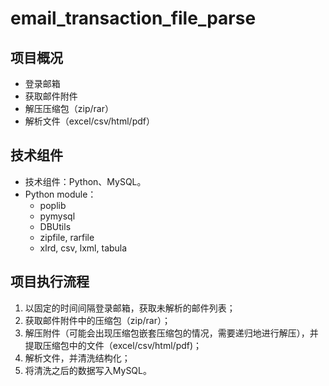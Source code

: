 # email_transaction_file_parse
## 项目概况
- 登录邮箱
- 获取邮件附件
- 解压压缩包（zip/rar）
- 解析文件（excel/csv/html/pdf）

## 技术组件
- 技术组件：Python、MySQL。
- Python module：
    - poplib
    - pymysql
    - DBUtils
    - zipfile, rarfile
    - xlrd, csv, lxml, tabula

## 项目执行流程
1. 以固定的时间间隔登录邮箱，获取未解析的邮件列表；
2. 获取邮件附件中的压缩包（zip/rar）；
3. 解压附件（可能会出现压缩包嵌套压缩包的情况，需要递归地进行解压），并提取压缩包中的文件（excel/csv/html/pdf)；
4. 解析文件，并清洗结构化；
5. 将清洗之后的数据写入MySQL。
